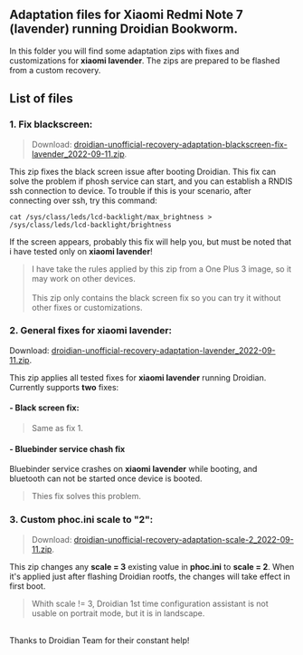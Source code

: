 ## Adaptation files for Xiaomi Redmi Note 7 (lavender) running Droidian Bookworm.
In this folder you will find some adaptation zips with fixes and customizations for **xiaomi lavender**. 
The zips are prepared to be flashed from a custom recovery.

## List of files
### 1. Fix blackscreen:
> Download: [droidian-unofficial-recovery-adaptation-blackscreen-fix-lavender_2022-09-11.zip](https://github.com/berbascum/droidian-tools-collection-unofficial/blob/main/lavender-halium-droidian/adaptation/droidian-unofficial-recovery-adaptation-blackscreen-fix-lavender_2022-09-11.zip).

This zip fixes the black screen issue after booting Droidian.
This fix can solve the problem if phosh service can start, and you can establish a RNDIS ssh connection to device.
To trouble if this is your scenario, after connecting over ssh, try this command:

```
cat /sys/class/leds/lcd-backlight/max_brightness > /sys/class/leds/lcd-backlight/brightness
```
If the screen appears, probably this fix will help you, but must be noted that i have tested only on **xiaomi lavender**!
> I have take the rules applied by this zip from a One Plus 3 image, so it may work on other devices.
 \
 \
> This zip only contains the black screen fix so you can try it without other fixes or customizations.



### 2. General fixes for xiaomi lavender:
Download: [droidian-unofficial-recovery-adaptation-lavender_2022-09-11.zip](https://github.com/berbascum/droidian-tools-collection-unofficial/blob/main/lavender-halium-droidian/adaptation/droidian-unofficial-recovery-adaptation-lavender_2022-09-11.zip).

This zip applies all tested fixes for **xiaomi lavender** running Droidian.
Currently supports **two** fixes:
#### - Black screen fix:
  > Same as fix 1.
#### - Bluebinder service chash fix
  Bluebinder service crashes on **xiaomi lavender** while booting, and bluetooth can not be started once device is booted.
  > Thies fix solves this problem.


### 3. Custom phoc.ini scale to "2":
> Download: [droidian-unofficial-recovery-adaptation-scale-2_2022-09-11.zip](https://github.com/berbascum/droidian-tools-collection-unofficial/blob/main/lavender-halium-droidian/adaptation/droidian-unofficial-recovery-adaptation-scale-2_2022-09-11.zip).

This zip changes any **scale = 3** existing value in **phoc.ini** to **scale = 2**. When it's applied just after flashing Droidian rootfs, the changes will take effect in first boot.
> Whith scale != 3, Droidian 1st time configuration assistant is not usable on portrait mode, but it is in landscape.

 \
Thanks to Droidian Team for their constant help!
